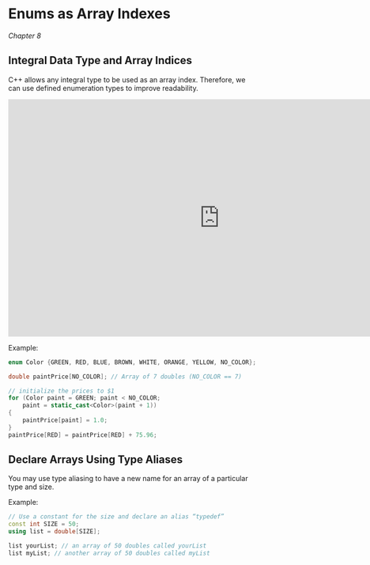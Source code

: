 Enums as Array Indexes
======================

*Chapter 8*

Integral Data Type and Array Indices
------------------------------------

C++ allows any integral type to be used as an array index. Therefore, we can use
defined enumeration types to improve readability.

<div class="youtube">
<div><iframe width="853" height="480" src="https://www.youtube-nocookie.com/embed/eprz0UKq7mc?rel=0&amp;showinfo=0" frameborder="0" allow="accelerometer; autoplay; encrypted-media; gyroscope; picture-in-picture" allowfullscreen="allowfullscreen"></iframe></div>
</div>

Example:

```cpp
enum Color {GREEN, RED, BLUE, BROWN, WHITE, ORANGE, YELLOW, NO_COLOR};

double paintPrice[NO_COLOR]; // Array of 7 doubles (NO_COLOR == 7)

// initialize the prices to $1
for (Color paint = GREEN; paint < NO_COLOR;
    paint = static_cast<Color>(paint + 1))
{
    paintPrice[paint] = 1.0;
}
paintPrice[RED] = paintPrice[RED] + 75.96;
```

Declare Arrays Using Type Aliases
---------------------------------

You may use type aliasing to have a new name for an array of a particular type and size.

Example:

```cpp
// Use a constant for the size and declare an alias “typedef”
const int SIZE = 50;
using list = double[SIZE];

list yourList; // an array of 50 doubles called yourList
list myList; // another array of 50 doubles called myList
```
